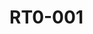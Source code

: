 # RT0-001



<div align="center" data-full-width="false">

<figure><img src="https://rider-card.com/images/cardlist/card/RT0-001.png" alt=""><figcaption></figcaption></figure>

<figure><img src="https://rider-card.com/images/cardlist/card/RT0-002.png" alt=""><figcaption></figcaption></figure>

<figure><img src="https://rider-card.com/images/cardlist/card/RT0-003.png" alt=""><figcaption></figcaption></figure>

<figure><img src="https://rider-card.com/images/cardlist/card/RT0-004.png" alt=""><figcaption></figcaption></figure>

<figure><img src="https://rider-card.com/images/cardlist/card/RT0-005.png" alt=""><figcaption></figcaption></figure>

</div>

<div>

<figure><img src="https://rider-card.com/images/cardlist/card/RT0-006.png" alt=""><figcaption></figcaption></figure>

<figure><img src="https://rider-card.com/images/cardlist/card/RT0-007.png" alt=""><figcaption></figcaption></figure>

<figure><img src="https://rider-card.com/images/cardlist/card/RT0-008.png" alt=""><figcaption></figcaption></figure>

<figure><img src="https://rider-card.com/images/cardlist/card/RT0-009.png" alt=""><figcaption></figcaption></figure>
 
<figure><img src="https://rider-card.com/images/cardlist/card/RT0-010.png" alt=""><figcaption></figcaption></figure>

</div>

<div>

<figure><img src="https://rider-card.com/images/cardlist/card/RT0-006.png" alt=""><figcaption></figcaption></figure>

<figure><img src="https://rider-card.com/images/cardlist/card/RT0-007.png" alt=""><figcaption></figcaption></figure>

<figure><img src="https://rider-card.com/images/cardlist/card/RT0-008.png" alt=""><figcaption></figcaption></figure>

<figure><img src="https://rider-card.com/images/cardlist/card/RT0-009.png" alt=""><figcaption></figcaption></figure>
 
<figure><img src="https://rider-card.com/images/cardlist/card/RT0-010.png" alt=""><figcaption></figcaption></figure>

</div>
